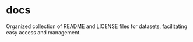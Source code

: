 # docs
Organized collection of README and LICENSE files for datasets, facilitating easy access and management.
